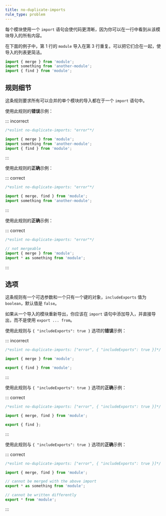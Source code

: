 ```yaml
---
title: no-duplicate-imports
rule_type: problem
---
```


每个模块使用一个 `import` 语句会使代码更清晰，因为你可以在一行中看到从该模块导入的所有内容。

在下面的例子中，第 1 行的 `module` 导入在第 3 行重复。可以把它们合在一起，使导入的列表更简洁。

```js
import { merge } from 'module';
import something from 'another-module';
import { find } from 'module';
```

## 规则细节

这条规则要求所有可以合并的单个模块的导入都在于一个 `import` 语句中。

使用此规则的**错误**示例：

::: incorrect

```js
/*eslint no-duplicate-imports: "error"*/

import { merge } from 'module';
import something from 'another-module';
import { find } from 'module';
```

:::

使用此规则的**正确**示例：

::: correct

```js
/*eslint no-duplicate-imports: "error"*/

import { merge, find } from 'module';
import something from 'another-module';
```

:::

使用此规则的**正确**示例：

::: correct

```js
/*eslint no-duplicate-imports: "error"*/

// not mergeable
import { merge } from 'module';
import * as something from 'module';
```

:::

## 选项

这条规则有一个可选参数和一个只有一个键的对象，`includeExports` 值为 `boolean`，默认值是 `false`。

如果从一个导入的模块重新导出，你应该在 `import` 语句中添加导入，并直接导出，而不是使用 `export ... from`。

使用此规则与 `{ "includeExports": true }` 选项的**错误**示例：

::: incorrect

```js
/*eslint no-duplicate-imports: ["error", { "includeExports": true }]*/

import { merge } from 'module';

export { find } from 'module';
```

:::

使用此规则与 `{ "includeExports": true }` 选项的**正确**示例：

::: correct

```js
/*eslint no-duplicate-imports: ["error", { "includeExports": true }]*/

import { merge, find } from 'module';

export { find };
```

:::

使用此规则与 `{ "includeExports": true }` 选项的**正确**示例：

::: correct

```js
/*eslint no-duplicate-imports: ["error", { "includeExports": true }]*/

import { merge, find } from 'module';

// cannot be merged with the above import
export * as something from 'module';

// cannot be written differently
export * from 'module';
```

:::
